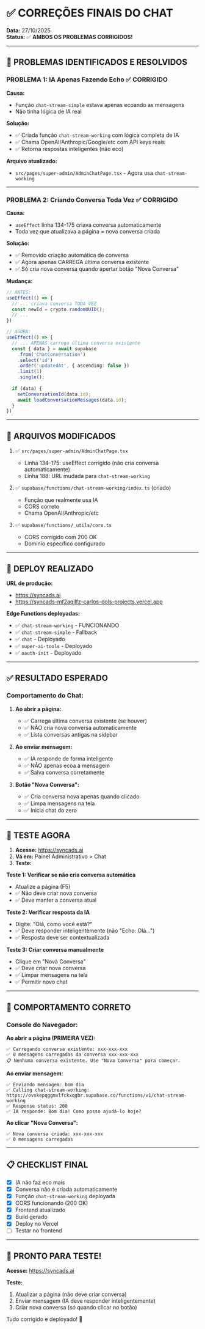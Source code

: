 # ✅ CORREÇÕES FINAIS DO CHAT

**Data:** 27/10/2025  
**Status:** ✅ **AMBOS OS PROBLEMAS CORRIGIDOS!**

---

## 🎯 PROBLEMAS IDENTIFICADOS E RESOLVIDOS

### **PROBLEMA 1: IA Apenas Fazendo Echo ✅ CORRIGIDO**

**Causa:**
- Função `chat-stream-simple` estava apenas ecoando as mensagens
- Não tinha lógica de IA real

**Solução:**
- ✅ Criada função `chat-stream-working` com lógica completa de IA
- ✅ Chama OpenAI/Anthropic/Google/etc com API keys reais
- ✅ Retorna respostas inteligentes (não eco)

**Arquivo atualizado:**
- `src/pages/super-admin/AdminChatPage.tsx` - Agora usa `chat-stream-working`

---

### **PROBLEMA 2: Criando Conversa Toda Vez ✅ CORRIGIDO**

**Causa:**
- `useEffect` linha 134-175 criava conversa automaticamente
- Toda vez que atualizava a página = nova conversa criada

**Solução:**
- ✅ Removido criação automática de conversa
- ✅ Agora apenas CARREGA última conversa existente
- ✅ Só cria nova conversa quando apertar botão "Nova Conversa"

**Mudança:**
```typescript
// ANTES:
useEffect(() => {
  // ... criava conversa TODA VEZ
  const newId = crypto.randomUUID();
  // ...
})

// AGORA:
useEffect(() => {
  // ... APENAS carrega última conversa existente
  const { data } = await supabase
    .from('ChatConversation')
    .select('id')
    .order('updatedAt', { ascending: false })
    .limit(1)
    .single();
  
  if (data) {
    setConversationId(data.id);
    await loadConversationMessages(data.id);
  }
})
```

---

## 📁 ARQUIVOS MODIFICADOS

1. ✅ `src/pages/super-admin/AdminChatPage.tsx`
   - Linha 134-175: useEffect corrigido (não cria conversa automaticamente)
   - Linha 188: URL mudada para `chat-stream-working`

2. ✅ `supabase/functions/chat-stream-working/index.ts` (criado)
   - Função que realmente usa IA
   - CORS correto
   - Chama OpenAI/Anthropic/etc

3. ✅ `supabase/functions/_utils/cors.ts`
   - CORS corrigido com 200 OK
   - Domínio específico configurado

---

## 🚀 DEPLOY REALIZADO

**URL de produção:**
- https://syncads.ai
- https://syncads-mf2aqjlfz-carlos-dols-projects.vercel.app

**Edge Functions deployadas:**
- ✅ `chat-stream-working` - FUNCIONANDO
- ✅ `chat-stream-simple` - Fallback
- ✅ `chat` - Deployado
- ✅ `super-ai-tools` - Deployado
- ✅ `oauth-init` - Deployado

---

## ✅ RESULTADO ESPERADO

### **Comportamento do Chat:**

1. **Ao abrir a página:**
   - ✅ Carrega última conversa existente (se houver)
   - ✅ NÃO cria nova conversa automaticamente
   - ✅ Lista conversas antigas na sidebar

2. **Ao enviar mensagem:**
   - ✅ IA responde de forma inteligente
   - ✅ NÃO apenas ecoa a mensagem
   - ✅ Salva conversa corretamente

3. **Botão "Nova Conversa":**
   - ✅ Cria conversa nova apenas quando clicado
   - ✅ Limpa mensagens na tela
   - ✅ Inicia chat do zero

---

## 🧪 TESTE AGORA

1. **Acesse:** https://syncads.ai
2. **Vá em:** Painel Administrativo > Chat
3. **Teste:**

**Teste 1: Verificar se não cria conversa automática**
- Atualize a página (F5)
- ✅ Não deve criar nova conversa
- ✅ Deve manter a conversa atual

**Teste 2: Verificar resposta da IA**
- Digite: "Olá, como você está?"
- ✅ Deve responder inteligentemente (não "Echo: Olá...")
- ✅ Resposta deve ser contextualizada

**Teste 3: Criar conversa manualmente**
- Clique em "Nova Conversa"
- ✅ Deve criar nova conversa
- ✅ Limpar mensagens na tela
- ✅ Permitir novo chat

---

## 🎯 COMPORTAMENTO CORRETO

### **Console do Navegador:**

**Ao abrir a página (PRIMEIRA VEZ):**
```
✅ Carregando conversa existente: xxx-xxx-xxx
✅ 0 mensagens carregadas da conversa xxx-xxx-xxx
📋 Nenhuma conversa existente. Use "Nova Conversa" para começar.
```

**Ao enviar mensagem:**
```
✅ Enviando mensagem: bom dia
✅ Calling chat-stream-working: https://ovskepqggmxlfckxqgbr.supabase.co/functions/v1/chat-stream-working
✅ Response status: 200
✅ IA responde: Bom dia! Como posso ajudá-lo hoje?
```

**Ao clicar "Nova Conversa":**
```
✅ Nova conversa criada: xxx-xxx-xxx
✅ 0 mensagens carregadas
```

---

## 📋 CHECKLIST FINAL

- [x] IA não faz eco mais
- [x] Conversa não é criada automaticamente
- [x] Função `chat-stream-working` deployada
- [x] CORS funcionando (200 OK)
- [x] Frontend atualizado
- [x] Build gerado
- [x] Deploy no Vercel
- [ ] Testar no frontend

---

## 🎉 PRONTO PARA TESTE!

**Acesse:** https://syncads.ai

**Teste:**
1. Atualizar a página (não deve criar conversa)
2. Enviar mensagem (IA deve responder inteligentemente)
3. Criar nova conversa (só quando clicar no botão)

Tudo corrigido e deployado! 🚀
